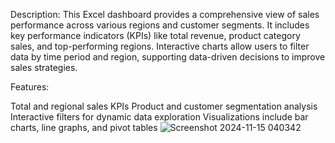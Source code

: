 Description:
This Excel dashboard provides a comprehensive view of sales performance across various regions and customer segments. It includes key performance indicators (KPIs) like total revenue, product category sales, and top-performing regions. Interactive charts allow users to filter data by time period and region, supporting data-driven decisions to improve sales strategies.

Features:

Total and regional sales KPIs
Product and customer segmentation analysis
Interactive filters for dynamic data exploration
Visualizations include bar charts, line graphs, and pivot tables
![Screenshot 2024-11-15 040342](https://github.com/user-attachments/assets/853a3c1b-d1b9-4416-b632-877142e192ea)
